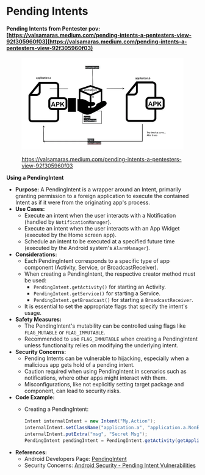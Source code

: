 # Pending Intents

#### Pending Intents from Pentester pov: [https://valsamaras.medium.com/pending-intents-a-pentesters-view-92f305960f03](https://valsamaras.medium.com/pending-intents-a-pentesters-view-92f305960f03)

<figure><img src="../../../.gitbook/assets/image (126).png" alt=""><figcaption><p><a href="https://valsamaras.medium.com/pending-intents-a-pentesters-view-92f305960f03">https://valsamaras.medium.com/pending-intents-a-pentesters-view-92f305960f03</a></p></figcaption></figure>

**Using a PendingIntent**

* **Purpose:** A PendingIntent is a wrapper around an Intent, primarily granting permission to a foreign application to execute the contained Intent as if it were from the originating app's process.
* **Use Cases:**
  * Execute an intent when the user interacts with a Notification (handled by `NotificationManager`).
  * Execute an intent when the user interacts with an App Widget (executed by the Home screen app).
  * Schedule an intent to be executed at a specified future time (executed by the Android system's `AlarmManager`).
* **Considerations:**
  * Each PendingIntent corresponds to a specific type of app component (Activity, Service, or BroadcastReceiver).
  * When creating a PendingIntent, the respective creator method must be used:
    * `PendingIntent.getActivity()` for starting an Activity.
    * `PendingIntent.getService()` for starting a Service.
    * `PendingIntent.getBroadcast()` for starting a `BroadcastReceiver`.
  * It is essential to set the appropriate flags that specify the intent's usage.
* **Safety Measures:**
  * The PendingIntent's mutability can be controlled using flags like `FLAG_MUTABLE` or `FLAG_IMMUTABLE`.
  * Recommended to use `FLAG_IMMUTABLE` when creating a PendingIntent unless functionality relies on modifying the underlying intent.
* **Security Concerns:**
  * Pending Intents can be vulnerable to hijacking, especially when a malicious app gets hold of a pending intent.
  * Caution required when using PendingIntent in scenarios such as notifications, where other apps might interact with them.
  * Misconfigurations, like not explicitly setting target package and component, can lead to security risks.
* **Code Example:**
  *   Creating a PendingIntent:

      ```java
      Intent internalIntent = new Intent("My.Action");
      internalIntent.setClassName("application.a", "application.a.NonExportedActivity");
      internalIntent.putExtra("msg", "Secret Msg");
      PendingIntent pendingIntent = PendingIntent.getActivity(getApplicationContext(), 0, internalIntent, FLAG_IMMUTABLE);
      ```
* **References:**
  * Android Developers Page: [PendingIntent](https://developer.android.com/reference/android/app/PendingIntent)
  * Security Concerns: [Android Security - Pending Intent Vulnerabilities](https://developer.android.com/topic/security/risks/pending-intent#resources)
